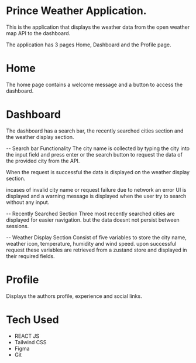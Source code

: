# Prince Weather Application.

This is the application that displays the weather data from the open weather map API to the dashboard.

The application has 3 pages Home, Dashboard and the Profile page.

 # Home
 The home page contains a welcome message and a button to access the dashboard. 

# Dashboard
The dashboard has a search bar, the recently searched cities section and the weather display section.

-- Search bar Functionality
The city name is collected by typing the city into the input field and press enter or the search button to request the data of the provided city from the API.

When the request is successful the data is displayed on the weather display section.

incases of invalid city name or request failure due to network an error UI is displayed and a warning message is displayed when the user try to search without any input.

-- Recently Searched Section
Three most recently searched cities are displayed for easier navigation. but the data doesnt not persist between sessions.

-- Weather Display Section
Consist of five variables to store the city name, weather icon, temperature, humidity and wind speed. upon successful request these variables are retrieved from a zustand store and displayed in their required fields.

# Profile
Displays the authors profile, experience and social links.


# Tech Used
- REACT JS
- Tailwind CSS
- Figma
- Git
